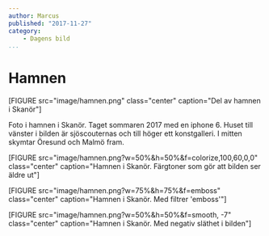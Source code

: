 ```yaml
---
author: Marcus
published: "2017-11-27"
category:
    - Dagens bild
...
```

Hamnen
==================================

[FIGURE src="image/hamnen.png" class="center" caption="Del av hamnen i Skanör"]

Foto i hamnen i Skanör. Taget sommaren 2017 med en iphone 6. Huset till vänster i bilden är sjöscouternas och till höger ett konstgalleri. I mitten skymtar Öresund och Malmö fram.

<!--more-->

[FIGURE src="image/hamnen.png?w=50%&h=50%&f=colorize,100,60,0,0" class="center" caption="Hamnen i Skanör. Färgtoner som gör att bilden ser äldre ut"]

[FIGURE src="image/hamnen.png?w=75%&h=75%&f=emboss" class="center" caption="Hamnen i Skanör. Med filtrer 'emboss'"]

[FIGURE src="image/hamnen.png?w=50%&h=50%&f=smooth, -7" class="center" caption="Hamnen i Skanör. Med negativ släthet i bilden"]
